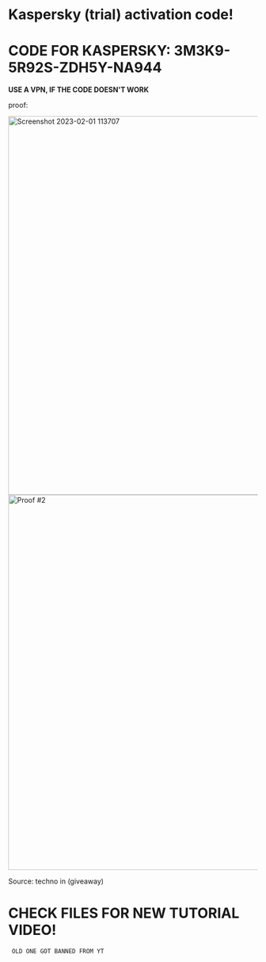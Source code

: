   # Kaspersky (trial) activation code!

# **CODE FOR KASPERSKY: 3M3K9-5R92S-ZDH5Y-NA944**
 
**USE A VPN, IF THE CODE DOESN'T WORK**

proof:

<img width="764" alt="Screenshot 2023-02-01 113707" src="https://user-images.githubusercontent.com/123305689/216149559-149e4545-0174-4019-9c33-fd393d5a28cb.png">

<img width="757" alt="Proof #2" src="https://user-images.githubusercontent.com/123305689/216149935-bf03ae2e-46c2-4a3d-ba93-6de7aa234c48.png">



Source: techno in (giveaway)


# CHECK FILES FOR NEW TUTORIAL VIDEO! 
     OLD ONE GOT BANNED FROM YT
